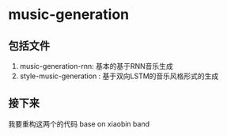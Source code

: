 # music-generation

## 包括文件
1. music-generation-rnn: 基本的基于RNN音乐生成
2. style-music-generation : 基于双向LSTM的音乐风格形式的生成

## 接下来
我要重构这两个的代码 base on xiaobin band
